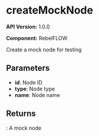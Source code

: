 # createMockNode

**API Version:** 1.0.0

**Component:** RebelFLOW

Create a mock node for testing

## Parameters

- **id**: Node ID
- **type**: Node type
- **name**: Node name

## Returns

: A mock node

